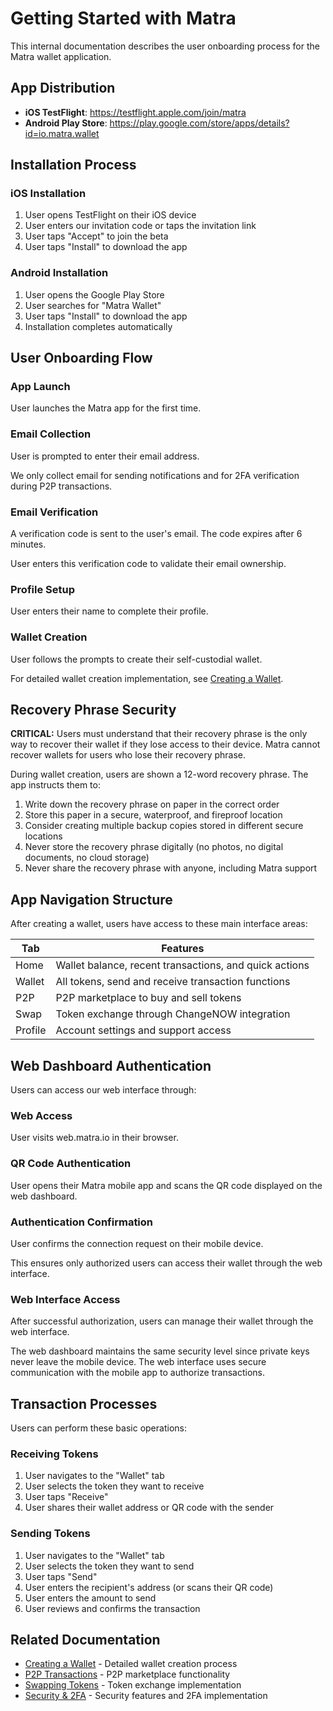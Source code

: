 # Getting Started with Matra

This internal documentation describes the user onboarding process for the Matra wallet application.

## App Distribution

- **iOS TestFlight**: https://testflight.apple.com/join/matra
- **Android Play Store**: https://play.google.com/store/apps/details?id=io.matra.wallet

## Installation Process

<div class="card-container">
  <div class="card">
    <h3 class="card-title">iOS Installation</h3>
    <ol>
      <li>User opens TestFlight on their iOS device</li>
      <li>User enters our invitation code or taps the invitation link</li>
      <li>User taps "Accept" to join the beta</li>
      <li>User taps "Install" to download the app</li>
    </ol>
  </div>
  <div class="card">
    <h3 class="card-title">Android Installation</h3>
    <ol>
      <li>User opens the Google Play Store</li>
      <li>User searches for "Matra Wallet"</li>
      <li>User taps "Install" to download the app</li>
      <li>Installation completes automatically</li>
    </ol>
  </div>
</div>

## User Onboarding Flow

<div class="steps">
  <div class="step">
    <h3>App Launch</h3>
    <p>User launches the Matra app for the first time.</p>
  </div>
  <div class="step">
    <h3>Email Collection</h3>
    <p>User is prompted to enter their email address.</p>
    <div class="callout note">
      <p>We only collect email for sending notifications and for 2FA verification during P2P transactions.</p>
    </div>
  </div>
  <div class="step">
    <h3>Email Verification</h3>
    <p>A verification code is sent to the user's email. The code expires after 6 minutes.</p>
    <p>User enters this verification code to validate their email ownership.</p>
  </div>
  <div class="step">
    <h3>Profile Setup</h3>
    <p>User enters their name to complete their profile.</p>
  </div>
  <div class="step">
    <h3>Wallet Creation</h3>
    <p>User follows the prompts to create their self-custodial wallet.</p>
    <p>For detailed wallet creation implementation, see <a href="creating-wallet.md">Creating a Wallet</a>.</p>
  </div>
</div>

## Recovery Phrase Security

<div class="callout danger">
  <p><strong>CRITICAL:</strong> Users must understand that their recovery phrase is the only way to recover their wallet if they lose access to their device. Matra cannot recover wallets for users who lose their recovery phrase.</p>
</div>

During wallet creation, users are shown a 12-word recovery phrase. The app instructs them to:

1. Write down the recovery phrase on paper in the correct order
2. Store this paper in a secure, waterproof, and fireproof location
3. Consider creating multiple backup copies stored in different secure locations
4. Never store the recovery phrase digitally (no photos, no digital documents, no cloud storage)
5. Never share the recovery phrase with anyone, including Matra support

## App Navigation Structure

After creating a wallet, users have access to these main interface areas:

<table>
  <thead>
    <tr>
      <th>Tab</th>
      <th>Features</th>
    </tr>
  </thead>
  <tbody>
    <tr>
      <td>Home</td>
      <td>Wallet balance, recent transactions, and quick actions</td>
    </tr>
    <tr>
      <td>Wallet</td>
      <td>All tokens, send and receive transaction functions</td>
    </tr>
    <tr>
      <td>P2P</td>
      <td>P2P marketplace to buy and sell tokens</td>
    </tr>
    <tr>
      <td>Swap</td>
      <td>Token exchange through ChangeNOW integration</td>
    </tr>
    <tr>
      <td>Profile</td>
      <td>Account settings and support access</td>
    </tr>
  </tbody>
</table>

## Web Dashboard Authentication

Users can access our web interface through:

<div class="steps">
  <div class="step">
    <h3>Web Access</h3>
    <p>User visits web.matra.io in their browser.</p>
  </div>
  <div class="step">
    <h3>QR Code Authentication</h3>
    <p>User opens their Matra mobile app and scans the QR code displayed on the web dashboard.</p>
  </div>
  <div class="step">
    <h3>Authentication Confirmation</h3>
    <p>User confirms the connection request on their mobile device.</p>
    <div class="callout note">
      <p>This ensures only authorized users can access their wallet through the web interface.</p>
    </div>
  </div>
  <div class="step">
    <h3>Web Interface Access</h3>
    <p>After successful authorization, users can manage their wallet through the web interface.</p>
  </div>
</div>

<div class="callout tip">
  <p>The web dashboard maintains the same security level since private keys never leave the mobile device. The web interface uses secure communication with the mobile app to authorize transactions.</p>
</div>

## Transaction Processes

Users can perform these basic operations:

### Receiving Tokens

1. User navigates to the "Wallet" tab
2. User selects the token they want to receive
3. User taps "Receive"
4. User shares their wallet address or QR code with the sender

### Sending Tokens

1. User navigates to the "Wallet" tab
2. User selects the token they want to send
3. User taps "Send"
4. User enters the recipient's address (or scans their QR code)
5. User enters the amount to send
6. User reviews and confirms the transaction

## Related Documentation

- [Creating a Wallet](creating-wallet.md) - Detailed wallet creation process
- [P2P Transactions](p2p-transactions.md) - P2P marketplace functionality
- [Swapping Tokens](swapping-tokens.md) - Token exchange implementation
- [Security & 2FA](security-2fa.md) - Security features and 2FA implementation 